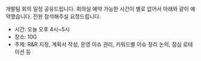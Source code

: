 개발팀 회의 일정 공유드립니다. 회의실 예약 가능한 시간이 별로 없어서 아래와 같이 예약했습니다. 전원 참석해주실 요청드립니다.

- 시간: 오늘 오후 4시~5시
- 장소: 10G
- 주제: R&R 지정, 계획서 작성, 운영 이슈 관리, 키워드별 이슈 정리 논의, 점심 로테이션 등

